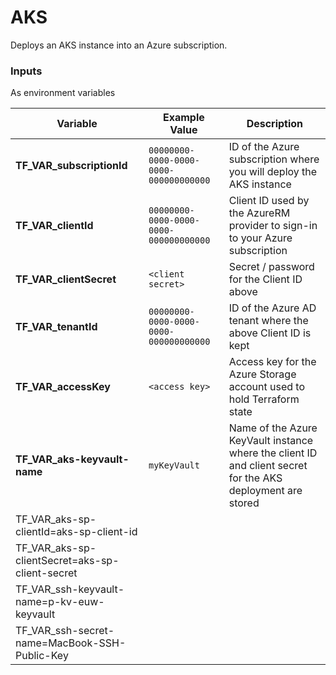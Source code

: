 # AKS

Deploys an AKS instance into an Azure subscription.

### Inputs

As environment variables

| **Variable** | **Example Value** | **Description** |
| ------------ | ----------------- | --------------- |
| **TF_VAR_subscriptionId** | `00000000-0000-0000-0000-000000000000` | ID of the Azure subscription where you will deploy the AKS instance |
| **TF_VAR_clientId** | `00000000-0000-0000-0000-000000000000` | Client ID used by the AzureRM provider to sign-in to your Azure subscription |
| **TF_VAR_clientSecret** | `<client secret>` | Secret / password for the Client ID above |
| **TF_VAR_tenantId** | `00000000-0000-0000-0000-000000000000` | ID of the Azure AD tenant where the above Client ID is kept |
| **TF_VAR_accessKey** | `<access key>`  | Access key for the Azure Storage account used to hold Terraform state |
| **TF_VAR_aks-keyvault-name** | `myKeyVault` | Name of the Azure KeyVault instance where the client ID and client secret for the AKS deployment are stored |
| TF_VAR_aks-sp-clientId=aks-sp-client-id
| TF_VAR_aks-sp-clientSecret=aks-sp-client-secret
| TF_VAR_ssh-keyvault-name=p-kv-euw-keyvault
| TF_VAR_ssh-secret-name=MacBook-SSH-Public-Key
